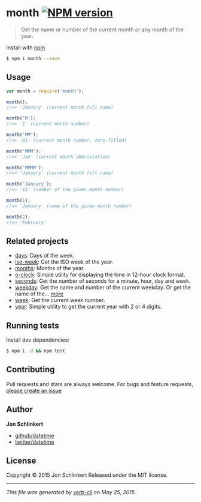 # month [![NPM version](https://badge.fury.io/js/month.svg)](http://badge.fury.io/js/month)

> Get the name or number of the current month or any month of the year.

Install with [npm](https://www.npmjs.com/)

```sh
$ npm i month --save
```

## Usage

```js
var month = require('month');

month();
//=> 'January' (current month full name)

month('M');
//=> '1' (current month number)

month('MM');
//=> '01' (current month number, zero-filled)

month('MMM');
//=> 'Jan' (current month abbreviation)

month('MMMM');
//=> 'January' (current month full name)

month('January');
//=> '12' (number of the given month number)

month(1);
//=> 'January' (name of the given month number)

month(2);
//=> 'February'
```

## Related projects

* [days](https://github.com/jonschlinkert/days): Days of the week.
* [iso-week](https://github.com/jonschlinkert/iso-week): Get the ISO week of the year.
* [months](https://github.com/jonschlinkert/months): Months of the year.
* [o-clock](https://github.com/jonschlinkert/o-clock): Simple utility for displaying the time in 12-hour clock format.
* [seconds](https://github.com/jonschlinkert/seconds): Get the number of seconds for a minute, hour, day and week.
* [weekday](https://github.com/jonschlinkert/weekday): Get the name and number of the current weekday. Or get the name of the… [more](https://github.com/jonschlinkert/weekday)
* [week](https://github.com/jonschlinkert/week): Get the current week number.
* [year](https://github.com/jonschlinkert/year): Simple utility to get the current year with 2 or 4 digits.

## Running tests

Install dev dependencies:

```sh
$ npm i -d && npm test
```

## Contributing

Pull requests and stars are always welcome. For bugs and feature requests, [please create an issue](https://github.com/datetime/month/issues/new)

## Author

**Jon Schlinkert**

+ [github/datetime](https://github.com/datetime)
+ [twitter/datetime](http://twitter.com/datetime)

## License

Copyright © 2015 Jon Schlinkert
Released under the MIT license.

***

_This file was generated by [verb-cli](https://github.com/assemble/verb-cli) on May 25, 2015._